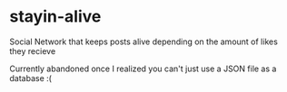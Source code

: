 # stayin-alive
Social Network that keeps posts alive depending on the amount of likes they recieve

Currently abandoned once I realized you can't just use a JSON file as a database :(

